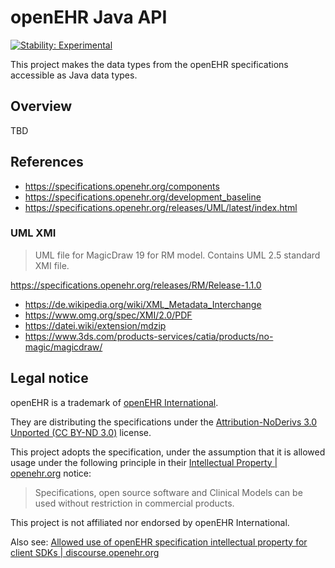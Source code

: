 # openEHR Java API

[![Stability: Experimental](https://masterminds.github.io/stability/experimental.svg)](https://masterminds.github.io/stability/experimental.html)

This project makes the data types from the openEHR specifications accessible as Java data types.

## Overview

TBD

## References

- https://specifications.openehr.org/components
- https://specifications.openehr.org/development_baseline
- https://specifications.openehr.org/releases/UML/latest/index.html

### UML XMI

> UML file for MagicDraw 19 for RM model. Contains UML 2.5 standard XMI file.

https://specifications.openehr.org/releases/RM/Release-1.1.0

- https://de.wikipedia.org/wiki/XML_Metadata_Interchange
- https://www.omg.org/spec/XMI/2.0/PDF
- https://datei.wiki/extension/mdzip
- https://www.3ds.com/products-services/catia/products/no-magic/magicdraw/

## Legal notice

openEHR is a trademark of [openEHR International](https://openehr.org/about/contacts).

They are distributing the specifications under the [Attribution-NoDerivs 3.0 Unported (CC BY-ND 3.0)](https://creativecommons.org/licenses/by-nd/3.0/deed.en_GB) license.

This project adopts the specification, under the assumption that it is allowed usage under the following principle in their [Intellectual Property | openehr.org](https://openehr.org/governance/intellectual_property) notice:

> Specifications, open source software and Clinical Models can be used without restriction in commercial products.

This project is not affiliated nor endorsed by openEHR International.

Also see: [Allowed use of openEHR specification intellectual property for client SDKs | discourse.openehr.org](https://discourse.openehr.org/t/allowed-use-of-openehr-specification-intellectual-property-for-client-sdks/4001/1)
